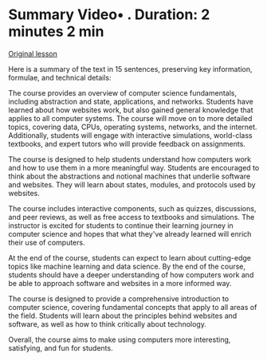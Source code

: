 # Summary Video• . Duration: 2 minutes 2 min

[Original lesson](https://www.coursera.org/learn/uol-how-computers-work/lecture/OeJ4A/summary)

Here is a summary of the text in 15 sentences, preserving key information, formulae, and technical details:

The course provides an overview of computer science fundamentals, including abstraction and state, applications, and networks. Students have learned about how websites work, but also gained general knowledge that applies to all computer systems. The course will move on to more detailed topics, covering data, CPUs, operating systems, networks, and the internet. Additionally, students will engage with interactive simulations, world-class textbooks, and expert tutors who will provide feedback on assignments.

The course is designed to help students understand how computers work and how to use them in a more meaningful way. Students are encouraged to think about the abstractions and notional machines that underlie software and websites. They will learn about states, modules, and protocols used by websites.

The course includes interactive components, such as quizzes, discussions, and peer reviews, as well as free access to textbooks and simulations. The instructor is excited for students to continue their learning journey in computer science and hopes that what they've already learned will enrich their use of computers.

At the end of the course, students can expect to learn about cutting-edge topics like machine learning and data science. By the end of the course, students should have a deeper understanding of how computers work and be able to approach software and websites in a more informed way.

The course is designed to provide a comprehensive introduction to computer science, covering fundamental concepts that apply to all areas of the field. Students will learn about the principles behind websites and software, as well as how to think critically about technology.

Overall, the course aims to make using computers more interesting, satisfying, and fun for students.

